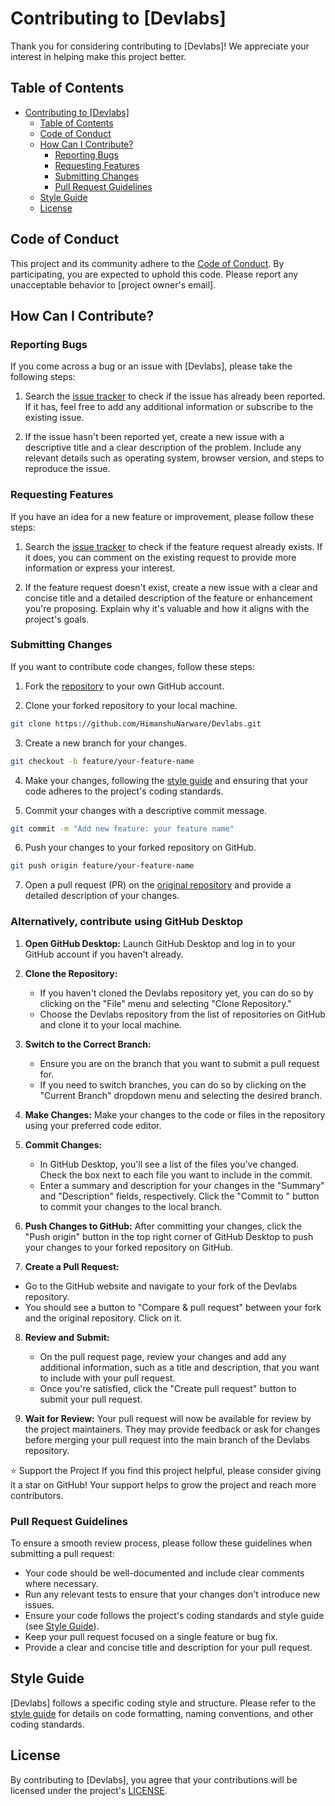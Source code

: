 # Contributing to [Devlabs]

Thank you for considering contributing to [Devlabs]! We appreciate your interest in helping make this project better.

## Table of Contents

- [Contributing to \[Devlabs\]](#contributing-to-devlabs)
  - [Table of Contents](#table-of-contents)
  - [Code of Conduct](#code-of-conduct)
  - [How Can I Contribute?](#how-can-i-contribute)
    - [Reporting Bugs](#reporting-bugs)
    - [Requesting Features](#requesting-features)
    - [Submitting Changes](#submitting-changes)
    - [Pull Request Guidelines](#pull-request-guidelines)
  - [Style Guide](#style-guide)
  - [License](#license)

## Code of Conduct

This project and its community adhere to the [Code of Conduct](CODE_OF_CONDUCT.md). By participating, you are expected to uphold this code. Please report any unacceptable behavior to [project owner's email].

## How Can I Contribute?

### Reporting Bugs

If you come across a bug or an issue with [Devlabs], please take the following steps:

1. Search the [issue tracker](https://github.com/HimanshuNarware/Devlabs/issues) to check if the issue has already been reported. If it has, feel free to add any additional information or subscribe to the existing issue.

2. If the issue hasn't been reported yet, create a new issue with a descriptive title and a clear description of the problem. Include any relevant details such as operating system, browser version, and steps to reproduce the issue.

### Requesting Features

If you have an idea for a new feature or improvement, please follow these steps:

1. Search the [issue tracker](https://github.com/HimanshuNarware/Devlabs/issues) to check if the feature request already exists. If it does, you can comment on the existing request to provide more information or express your interest.

2. If the feature request doesn't exist, create a new issue with a clear and concise title and a detailed description of the feature or enhancement you're proposing. Explain why it's valuable and how it aligns with the project's goals.

### Submitting Changes

If you want to contribute code changes, follow these steps:

1. Fork the [repository](https://github.com/HimanshuNarware/Devlabs) to your own GitHub account.

2. Clone your forked repository to your local machine.

```bash
git clone https://github.com/HimanshuNarware/Devlabs.git
```

3. Create a new branch for your changes.

```bash
git checkout -b feature/your-feature-name
```

4. Make your changes, following the [style guide](#style-guide) and ensuring that your code adheres to the project's coding standards.

5. Commit your changes with a descriptive commit message.

```bash
git commit -m "Add new feature: your feature name"
```

6. Push your changes to your forked repository on GitHub.

```bash
git push origin feature/your-feature-name
```

7. Open a pull request (PR) on the [original repository](https://github.com/HimanshuNarware/Devlabs) and provide a detailed description of your changes.

### Alternatively, contribute using GitHub Desktop

1. **Open GitHub Desktop:**
   Launch GitHub Desktop and log in to your GitHub account if you haven't already.

2. **Clone the Repository:**
   - If you haven't cloned the Devlabs repository yet, you can do so by clicking on the "File" menu and selecting "Clone Repository."
   - Choose the Devlabs repository from the list of repositories on GitHub and clone it to your local machine.

3. **Switch to the Correct Branch:**
   - Ensure you are on the branch that you want to submit a pull request for.
   - If you need to switch branches, you can do so by clicking on the "Current Branch" dropdown menu and selecting the desired branch.

4. **Make Changes:**
   Make your changes to the code or files in the repository using your preferred code editor.

5. **Commit Changes:**
   - In GitHub Desktop, you'll see a list of the files you've changed. Check the box next to each file you want to include in the commit.
   - Enter a summary and description for your changes in the "Summary" and "Description" fields, respectively. Click the "Commit to <branch-name>" button to commit your changes to the local branch.

6. **Push Changes to GitHub:**
   After committing your changes, click the "Push origin" button in the top right corner of GitHub Desktop to push your changes to your forked repository on GitHub.

7. **Create a Pull Request:**
  - Go to the GitHub website and navigate to your fork of the Devlabs repository.
  - You should see a button to "Compare & pull request" between your fork and the original repository. Click on it.

8. **Review and Submit:**
   - On the pull request page, review your changes and add any additional information, such as a title and description, that you want to include with your pull request.
   - Once you're satisfied, click the "Create pull request" button to submit your pull request.

9. **Wait for Review:**
    Your pull request will now be available for review by the project maintainers. They may provide feedback or ask for changes before merging your pull request into the main branch of the Devlabs repository.

⭐️ Support the Project
If you find this project helpful, please consider giving it a star on GitHub! Your support helps to grow the project and reach more contributors.

### Pull Request Guidelines

To ensure a smooth review process, please follow these guidelines when submitting a pull request:

- Your code should be well-documented and include clear comments where necessary.
- Run any relevant tests to ensure that your changes don't introduce new issues.
- Ensure your code follows the project's coding standards and style guide (see [Style Guide](#style-guide)).
- Keep your pull request focused on a single feature or bug fix.
- Provide a clear and concise title and description for your pull request.

## Style Guide

[Devlabs] follows a specific coding style and structure. Please refer to the [style guide](STYLE_GUIDE.md) for details on code formatting, naming conventions, and other coding standards.

## License

By contributing to [Devlabs], you agree that your contributions will be licensed under the project's [LICENSE](LICENSE.md).




